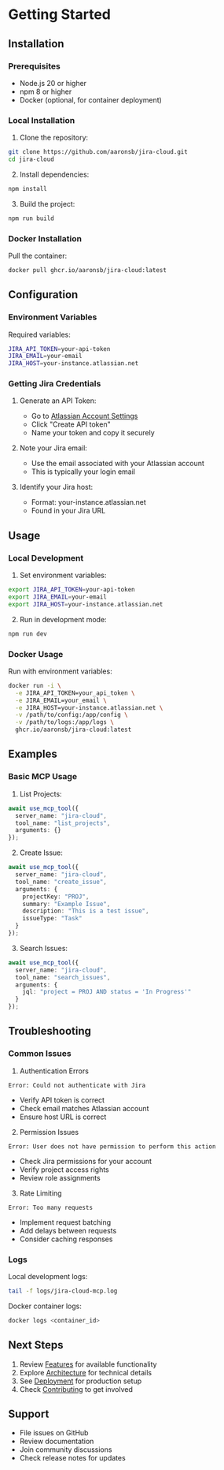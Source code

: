 # Getting Started

## Installation

### Prerequisites
- Node.js 20 or higher
- npm 8 or higher
- Docker (optional, for container deployment)

### Local Installation

1. Clone the repository:
```bash
git clone https://github.com/aaronsb/jira-cloud.git
cd jira-cloud
```

2. Install dependencies:
```bash
npm install
```

3. Build the project:
```bash
npm run build
```

### Docker Installation

Pull the container:
```bash
docker pull ghcr.io/aaronsb/jira-cloud:latest
```

## Configuration

### Environment Variables

Required variables:
```bash
JIRA_API_TOKEN=your-api-token
JIRA_EMAIL=your-email
JIRA_HOST=your-instance.atlassian.net
```

### Getting Jira Credentials

1. Generate an API Token:
   - Go to [Atlassian Account Settings](https://id.atlassian.com/manage/api-tokens)
   - Click "Create API token"
   - Name your token and copy it securely

2. Note your Jira email:
   - Use the email associated with your Atlassian account
   - This is typically your login email

3. Identify your Jira host:
   - Format: your-instance.atlassian.net
   - Found in your Jira URL

## Usage

### Local Development

1. Set environment variables:
```bash
export JIRA_API_TOKEN=your-api-token
export JIRA_EMAIL=your-email
export JIRA_HOST=your-instance.atlassian.net
```

2. Run in development mode:
```bash
npm run dev
```

### Docker Usage

Run with environment variables:
```bash
docker run -i \
  -e JIRA_API_TOKEN=your_api_token \
  -e JIRA_EMAIL=your_email \
  -e JIRA_HOST=your-instance.atlassian.net \
  -v /path/to/config:/app/config \
  -v /path/to/logs:/app/logs \
  ghcr.io/aaronsb/jira-cloud:latest
```

## Examples

### Basic MCP Usage

1. List Projects:
```typescript
await use_mcp_tool({
  server_name: "jira-cloud",
  tool_name: "list_projects",
  arguments: {}
});
```

2. Create Issue:
```typescript
await use_mcp_tool({
  server_name: "jira-cloud",
  tool_name: "create_issue",
  arguments: {
    projectKey: "PROJ",
    summary: "Example Issue",
    description: "This is a test issue",
    issueType: "Task"
  }
});
```

3. Search Issues:
```typescript
await use_mcp_tool({
  server_name: "jira-cloud",
  tool_name: "search_issues",
  arguments: {
    jql: "project = PROJ AND status = 'In Progress'"
  }
});
```

## Troubleshooting

### Common Issues

1. Authentication Errors
```
Error: Could not authenticate with Jira
```
- Verify API token is correct
- Check email matches Atlassian account
- Ensure host URL is correct

2. Permission Issues
```
Error: User does not have permission to perform this action
```
- Check Jira permissions for your account
- Verify project access rights
- Review role assignments

3. Rate Limiting
```
Error: Too many requests
```
- Implement request batching
- Add delays between requests
- Consider caching responses

### Logs

Local development logs:
```bash
tail -f logs/jira-cloud-mcp.log
```

Docker container logs:
```bash
docker logs <container_id>
```

## Next Steps

1. Review [Features](./features.md) for available functionality
2. Explore [Architecture](./architecture.md) for technical details
3. See [Deployment](./deployment.md) for production setup
4. Check [Contributing](./contributing.md) to get involved

## Support

- File issues on GitHub
- Review documentation
- Join community discussions
- Check release notes for updates
